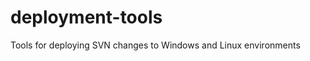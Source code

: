 deployment-tools
================

Tools for deploying SVN changes to Windows and Linux environments
